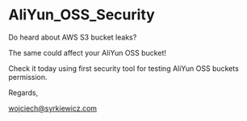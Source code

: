 # AliYun_OSS_Security
Do heard about AWS S3 bucket leaks?

The same could affect your AliYun OSS bucket!

Check it today using first security tool for testing AliYun OSS buckets permission.

Regards,

wojciech@syrkiewicz.com

